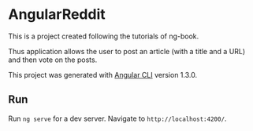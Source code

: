 # AngularReddit

This is a project created following the tutorials of ng-book. 

Thus application allows the user to post an article (with a title and a URL) and then vote on the posts.

This project was generated with [Angular CLI](https://github.com/angular/angular-cli) version 1.3.0.

## Run

Run `ng serve` for a dev server. Navigate to `http://localhost:4200/`.
